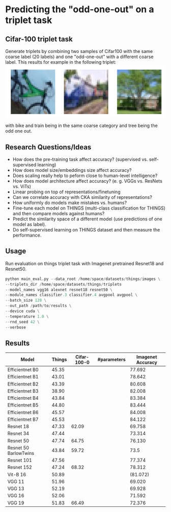 
# Predicting the "odd-one-out" on a triplet task

## Cifar-100 triplet task
Generate triplets by combining two samples of Cifar100 with the same coarse label (20 labels) and one "odd-one-out" 
with a different coarse label. This results for example in the following triplet:
![](images/cifar_triplet_0.png)

with bike and train being in the same coarse category and tree being the odd one out.


## Research Questions/Ideas
* How does the pre-training task affect accuracy? (supervised vs. self-supervised learning)
* How does model size/embeddings size affect accuracy?
* Does scaling really help to peform close to human-level intelligence?
* How does model architecture affect accuracy? (e. g. VGGs vs. ResNets vs. ViTs)
* Linear probing on top of representations/finetuning
* Can we correlate accuracy with CKA similarity of representations?
* How uniformly do models make mistakes vs. humans?
* Fine-tune each model on THINGS (multi-class classification for THINGS) and then compare models against humans?
* Predict the similarity space of a different model (use predictions of one model as label).
* Do self-supervised learning on THINGS dataset and then measure the performance.

## Usage

Run evaluation on things triplet task with Imagenet pretrained Resnet18 and Resnet50.

```python
python main_eval.py --data_root /home/space/datasets/things/images \
--triplets_dir /home/space/datasets/things/triplets
--model_names vgg16 alexnet resnet18 resnet50 \
--module_names classifier.3 classifier.4 avgpool avgpool \
--batch_size 128 \
--out_path /path/to/results \
--device cuda \
--temperature 1.0 \
--rnd_seed 42 \
--verbose
```

## Results
| Model                 | Things | Cifar-100-0 | #parameters | Imagenet Accuracy |
|-----------------------|--------|-------------|-------------|-------------------|
| Efficientnet B0       | 45.35  |             |             | 77.692            |
| Efficientnet B1       | 43.01  |             |             | 78.642            |
| Efficientnet B2       | 43.39  |             |             | 80.608            |
| Efficientnet B3       | 38.90  |             |             | 82.008            |
| Efficientnet B4       | 43.84  |             |             | 83.384            |
| Efficientnet B5       | 44.80  |             |             | 83.444            |
| Efficientnet B6       | 45.57  |             |             | 84.008            |
| Efficientnet B7       | 45.53  |             |             | 84.122            |
| Resnet 18             | 47.33  | 62.09       |             | 69.758            |
| Resnet 34             | 47.44  |             |             | 73.314            |
| Resnet 50             | 47.74  | 64.75       |             | 76.130            |
| Resnet 50 BarlowTwins | 43.84  | 59.72       |             | 73.5              |
| Resnet 101            | 47.56  |             |             | 77.374            |
| Resnet 152            | 47.24  | 68.32       |             | 78.312            |
| Vit-B 16              | 50.89  |             |             | (81.072)          |
| VGG 11                | 51.96  |             |             | 69.020            |
| VGG 13                | 52.19  |             |             | 69.928            |
| VGG 16                | 52.06  |             |             | 71.592            |
| VGG 19                | 51.83  | 66.49       |             | 72.376            |
